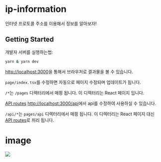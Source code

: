 # ip-information

인터넷 프로토콜 주소를 이용해서 정보를 알아보자!

## Getting Started

개발자 서버를 실행하는법:

```bash
yarn & yarn dev
```

[http://localhost:3000](http://localhost:3000)을 통해서 브라우저로 결과물을 볼 수 있습니다.

`page/index.tsx`를 수정하면 자동으로 페이지 수정되며 업데이트가 됩니다.

`/*`는 `/pages` 디렉터리에서 매핑 됩니다. 이 디렉터리는 React 페이지 입니다.

[API routes](https://nextjs.org/docs/api-routes/introduction) [http://localhost:3000/api](http://localhost:3000/api)에서 api를 수정하여 사용하실 수 있습니다.

`/api/*`는 `pages/api` 디렉터리에서 매핑 됩니다. 이 디렉터리는 React 페이지 대신 [API routes](https://nextjs.org/docs/api-routes/introduction)로 처리 됩니다. 

# image
![](https://user-images.githubusercontent.com/84012697/203458076-1c8cb963-f172-47d0-b232-1faa6e45c690.PNG)
